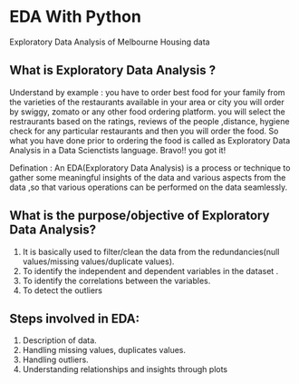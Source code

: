 # EDA With Python
Exploratory Data Analysis of Melbourne Housing data

## What is Exploratory Data Analysis ?

Understand by example : you have to order best food for your family from the varieties of the restaurants available in your area or city
                        you will order by swiggy, zomato or any other food ordering platform.
                        you will select the restraurants based on the ratings, reviews of the people ,distance, hygiene check for any particular restaurants and then you will                             order the food.
                        So what you have done prior to ordering the food is called as Exploratory Data Analysis in a Data Scienctists language.
                        Bravo!! you got it!
                        
Defination           :  An EDA(Exploratory Data Analysis) is a process or technique to gather some meaningful insights of the data and various aspects from the data ,so that                               various operations can be performed on the data seamlessly.
                        
## What is the purpose/objective of Exploratory Data Analysis?
1. It is basically used to filter/clean the data from the redundancies(null values/missing values/duplicate values).
2. To identify the independent and dependent variables in the dataset .
3. To identify the correlations between the variables.
4. To detect the outliers

## Steps involved in EDA:
1. Description of data.
2. Handling missing values, duplicates values.
3. Handling outliers.
4. Understanding relationships and insights through plots



